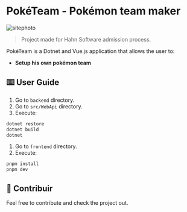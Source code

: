 # PokéTeam - Pokémon team maker
![sitephoto](https://cdn.discordapp.com/attachments/895030530154823720/1343776270206500914/image.png?ex=67be80ac&is=67bd2f2c&hm=639038a7e6621f0aabb2539887b08c5f7fea6e3e7825420ac2fc8c2a52848c70&)

> Project made for Hahn Software admission process.

PokéTeam is a Dotnet and Vue.js application that allows the user to:

- **Setup his own pokémon team**

## ⌨️ User Guide

1. Go to `backend` directory.
1. Go to `src/WebApi` directory.
2. Execute:

```bash
dotnet restore
dotnet build
dotnet
```


1. Go to `frontend` directory.
2. Execute: 

```bash
pnpm install
pnpm dev
```


## 📌 Contribuir

Feel free to contribute and check the project out. 

